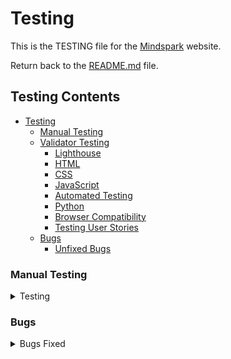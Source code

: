 # Testing

This is the TESTING file for the [Mindspark](https://mind-spark-139c9f977593.herokuapp.com/) website.

Return back to the [README.md](README.md) file.


## Testing Contents  
  
- [Testing](#testing)
  - [Manual Testing](#manual-testing)
  - [Validator Testing](#validator-testing)
    - [Lighthouse](#lighthouse)
    - [HTML](#html)
    - [CSS](#css)
    - [JavaScript](#javascript)
    - [Automated Testing](#automated-testing)
    - [Python](#python)
    - [Browser Compatibility](#browser-compatibility)
    - [Testing User Stories](#testing-user-stories)
  - [Bugs](#bugs)
    - [Unfixed Bugs](#unfixed-bugs)


### Manual Testing

<details>
<summary>Testing</summary>
<br>







<hr>

- Mindspark website is tested and verified with no issues in different browsers:
  
  - [Google Chrome](https://www.google.com/intl/en_in/chrome/)
  - [Mozilla Firefox](https://www.mozilla.org/en-US/firefox/)
  - [Microsoft Edge](https://www.microsoft.com/en-us/edge/welcome?form=MA13FJ)

- Mindspark webpage is tested and verified that my website is responsive in various screen devices by using Google chrome web developer tools
  
  - Laptop
  - Tablet
  - Large screen mobile
  - Desktop

<hr>

### Validator Testing

All pages passed through the Lighthouse test

- [Lighthouse test for all Apps in Mobile](read-me/testing-validators/lighthouse-mobile/1.JPG)
- [Lighthouse test for all Apps in Mobile](read-me/testing-validators/lighthouse-mobile/2.JPG)
- [Lighthouse test for all Apps in Mobile](read-me/testing-validators/lighthouse-mobile/3.JPG)
- [Lighthouse test for all Apps in Mobile](read-me/testing-validators/lighthouse-mobile/4.JPG)
- [Lighthouse test for all Apps in Mobile](read-me/testing-validators/lighthouse-mobile/5.JPG)
- [Lighthouse test for all Apps in Mobile](read-me/testing-validators/lighthouse-mobile/6.JPG)
- [Lighthouse test for all Apps in Mobile](read-me/testing-validators/lighthouse-mobile/7.JPG)
- [Lighthouse test for all Apps in Mobile](read-me/testing-validators/lighthouse-mobile/8.JPG)
- [Lighthouse test for all Apps in Mobile](read-me/testing-validators/lighthouse-mobile/9.JPG)
- [Lighthouse test for all Apps in Mobile](read-me/testing-validators/lighthouse-mobile/10.JPG)
- [Lighthouse test for all Apps in Mobile](read-me/testing-validators/lighthouse-mobile/11.JPG)
- [Lighthouse test for all Apps in Mobile](read-me/testing-validators/lighthouse-mobile/12.JPG)
- [Lighthouse test for all Apps in Mobile](read-me/testing-validators/lighthouse-mobile/13.JPG)
- [Lighthouse test for all Apps in Mobile](read-me/testing-validators/lighthouse-mobile/14.JPG)
- [Lighthouse test for all Apps in Mobile](read-me/testing-validators/lighthouse-mobile/15.JPG)
- [Lighthouse test for all Apps in Mobile](read-me/testing-validators/lighthouse-mobile/16.JPG)
- [Lighthouse test for all Apps in Mobile](read-me/testing-validators/lighthouse-mobile/17.JPG)
- [Lighthouse test for all Apps in Mobile](read-me/testing-validators/lighthouse-mobile/18.JPG)

<hr>

- [Lighthouse test for all Apps in Desktop](read-me/testing-validators/lighthouse-desktop/1.JPG)
- [Lighthouse test for all Apps in Desktop](read-me/testing-validators/lighthouse-desktop/2.JPG)
- [Lighthouse test for all Apps in Desktop](read-me/testing-validators/lighthouse-desktop/3.JPG)
- [Lighthouse test for all Apps in Desktop](read-me/testing-validators/lighthouse-desktop/4.JPG)
- [Lighthouse test for all Apps in Desktop](read-me/testing-validators/lighthouse-desktop/5.JPG)
- [Lighthouse test for all Apps in Desktop](read-me/testing-validators/lighthouse-desktop/6.JPG)
- [Lighthouse test for all Apps in Desktop](read-me/testing-validators/lighthouse-desktop/7.JPG)
- [Lighthouse test for all Apps in Desktop](read-me/testing-validators/lighthouse-desktop/8.JPG)
- [Lighthouse test for all Apps in Desktop](read-me/testing-validators/lighthouse-desktop/9.JPG)
- [Lighthouse test for all Apps in Desktop](read-me/testing-validators/lighthouse-desktop/10.JPG)
- [Lighthouse test for all Apps in Desktop](read-me/testing-validators/lighthouse-desktop/11.JPG)
- [Lighthouse test for all Apps in Desktop](read-me/testing-validators/lighthouse-desktop/12.JPG)
- [Lighthouse test for all Apps in Desktop](read-me/testing-validators/lighthouse-desktop/13.JPG)
- [Lighthouse test for all Apps in Desktop](read-me/testing-validators/lighthouse-desktop/14.JPG)
- [Lighthouse test for all Apps in Desktop](read-me/testing-validators/lighthouse-desktop/15.JPG)
- [Lighthouse test for all Apps in Desktop](read-me/testing-validators/lighthouse-desktop/16.JPG)

<hr>

### HTML

All pages have passed through the [W3 Markup HTML Validator](https://validator.w3.org/). I navigated to each page of the deployed site and used the "View Page Source" option to access the HTML code, and validated it in the W3C Markup HTML Validator.

![All pages passed through the HTML validator](read-me/testing-validators/html-validator/1.JPG)

<hr>

### CSS

CSS stylesheet have passed through the [W3 CSS Validator](https://jigsaw.w3.org/css-validator/)

![CSS stylesheet passed through the CSS validator](read-me/testing-validators/css-validator/1.JPG)

<hr>

### JS Hint

JSHint was used to look for errors in js files. No warnings found.

![JS code passed through the JS Hint](read-me/testing-validators/js-hint-validator/1.JPG)
  
<hr>

### Automated Testing

tests.py resulted no issues for my wishlist app and contact app.

![Automated Testing](read-me/testing-validators/automated-test.JPG)


### Python

[CI Python Linter](https://pep8ci.herokuapp.com/#) was used to validate the Python files. Couldn't able to adjust the long characters. I have included some screenshots with the results below.

| Features     	| Models.py                                                   	| Forms.py                                                    	| Admin.py                                                    	| Tests.py                                                 	| Views.py                                                    	| Urls.py                                                     	| Widgets.py                                           	| Contexts.py                                          	| Signals.py                                               	| webhook_handler.py                                       	| webhooks.py                                              	|
|--------------	|-------------------------------------------------------------	|-------------------------------------------------------------	|-------------------------------------------------------------	|----------------------------------------------------------	|-------------------------------------------------------------	|-------------------------------------------------------------	|------------------------------------------------------	|------------------------------------------------------	|----------------------------------------------------------	|----------------------------------------------------------	|----------------------------------------------------------	|
| Home         	| N/A                                                         	| N/A                                                         	| N/A                                                         	| N/A                                                      	| ![Home](read-me/testing-validators/ci-linter/1.jpg)         	| ![Home](read-me/testing-validators/ci-linter/2.jpg)         	| N/A                                                  	| N/A                                                  	| N/A                                                      	| N/A                                                      	| N/A                                                      	|
| Blog         	| ![Blog](read-me/testing-validators/ci-linter/3.jpg)         	| ![Blog](read-me/testing-validators/ci-linter/4.jpg)         	| ![Blog](read-me/testing-validators/ci-linter/5.jpg)         	| N/A                                                      	| ![Blog](read-me/testing-validators/ci-linter/6.jpg)         	| ![Blog](read-me/testing-validators/ci-linter/7.jpg)         	| N/A                                                  	| N/A                                                  	| N/A                                                      	| N/A                                                      	| N/A                                                      	|
| Shop         	| ![Shop](read-me/testing-validators/ci-linter/8.jpg)         	| ![Shop](read-me/testing-validators/ci-linter/9.jpg)         	| ![Shop](read-me/testing-validators/ci-linter/10.jpg)        	| N/A                                                      	| ![Shop](read-me/testing-validators/ci-linter/11.jpg)        	| ![Shop](read-me/testing-validators/ci-linter/12.jpg)        	| ![Shop](read-me/testing-validators/ci-linter/13.jpg) 	| N/A                                                  	| N/A                                                      	| N/A                                                      	| N/A                                                      	|
| Profiles     	| ![Profiles](read-me/testing-validators/ci-linter/14.jpg)    	| ![Profiles](read-me/testing-validators/ci-linter/15.jpg)    	| ![Profiles](read-me/testing-validators/ci-linter/16.jpg)    	| N/A                                                      	| ![Profiles](read-me/testing-validators/ci-linter/17.jpg)    	| ![Profiles](read-me/testing-validators/ci-linter/18.jpg)    	| N/A                                                  	| N/A                                                  	| N/A                                                      	| N/A                                                      	| N/A                                                      	|
| Wishlist     	| ![Wishlist](read-me/testing-validators/ci-linter/19.jpg)    	| N/A                                                         	| ![Wishlist](read-me/testing-validators/ci-linter/20.jpg)    	| ![Wishlist](read-me/testing-validators/ci-linter/21.jpg) 	| ![Wishlist](read-me/testing-validators/ci-linter/22.jpg)    	| ![Wishlist](read-me/testing-validators/ci-linter/23.jpg)    	| N/A                                                  	| N/A                                                  	| N/A                                                      	| N/A                                                      	| N/A                                                      	|
| Cart         	| N/A                                                         	| N/A                                                         	| N/A                                                         	| N/A                                                      	| ![Cart](read-me/testing-validators/ci-linter/24.jpg)        	| ![Cart](read-me/testing-validators/ci-linter/25.jpg)        	| N/A                                                  	| ![Cart](read-me/testing-validators/ci-linter/26.jpg) 	| N/A                                                      	| N/A                                                      	| N/A                                                      	|
| Checkout     	| ![Checkout](read-me/testing-validators/ci-linter/27.jpg)    	| ![Checkout](read-me/testing-validators/ci-linter/28.jpg)    	| ![Checkout](read-me/testing-validators/ci-linter/29.jpg)    	| N/A                                                      	| ![Checkout](read-me/testing-validators/ci-linter/30.jpg)    	| ![Checkout](read-me/testing-validators/ci-linter/31.jpg)    	| N/A                                                  	| N/A                                                  	| ![Checkout](read-me/testing-validators/ci-linter/32.jpg) 	| ![Checkout](read-me/testing-validators/ci-linter/33.jpg) 	| ![Checkout](read-me/testing-validators/ci-linter/34.jpg) 	|
| Contact      	| ![Contact](read-me/testing-validators/ci-linter/35.jpg)     	| ![Contact](read-me/testing-validators/ci-linter/36.jpg)     	| ![Contact](read-me/testing-validators/ci-linter/37.jpg)     	| ![Contact](read-me/testing-validators/ci-linter/38.jpg)  	| ![Contact](read-me/testing-validators/ci-linter/39.jpg)     	| ![Contact](read-me/testing-validators/ci-linter/40.jpg)     	| N/A                                                  	| N/A                                                  	| N/A                                                      	| N/A                                                      	| N/A                                                      	|
| Testimonials 	| ![Testimonial](read-me/testing-validators/ci-linter/41.jpg) 	| ![Testimonial](read-me/testing-validators/ci-linter/42.jpg) 	| ![Testimonial](read-me/testing-validators/ci-linter/43.jpg) 	| N/A                                                      	| ![Testimonial](read-me/testing-validators/ci-linter/44.jpg) 	| ![Testimonial](read-me/testing-validators/ci-linter/45.jpg) 	| N/A                                                  	| N/A                                                  	| N/A                                                      	| N/A                                                      	| N/A                                                      	|
<hr>

### Testing User Stories

User Stories are documented in the Mindspark [GitHub Projects Board](https://github.com/users/klsoundarya/projects/5). User Stories are numbered, with Acceptance Criteria and Tasks detailed within. All features were tested to ensure that they provided the user with the expected output and action.


| User Story                    	| Acceptance Criteria Met? 	| Pass/Fail 	|
|-------------------------------	|--------------------------	|-----------	|
| Home                          	| Yes                      	| Pass      	|
| Navigation                    	| Yes                      	| Pass      	|
| Footer                        	| yes                      	| Pass      	|
| Register Page                 	| Yes                      	| Pass      	|
| Login Page                    	| Yes                      	| Pass      	|
| Logout Page                   	| Yes                      	| Pass      	|
|Shop Page               	| Yes                      	| Pass      	|
| Product-detail Posts               	| Yes                      	| Pass      	|
| Update Password               	| Yes                      	| Pass      	|
| Contact Page                  	| Yes                      	| Pass      	|
| Blog Page                    	| Yes                      	| Pass      	|
| Newsletter subscription                   	| Yes                      	| Pass      	|
| My profile              	| Yes                      	| Pass      	|
| Add a product          	| Yes                      	| Pass      	|
| Wishlist     	| Yes                      	| Pass      	|
| Cart   	| Yes                      	| Pass      	|
| Checkout          	| Yes                      	| Pass      	|
| Thank you checkout 	| Yes                      	| Pass      	|
| Delete Account                      	| Yes                      	| Pass      	|
| Add clear button            	| Yes                      	| Pass       	|
| Add edit/update button for blog           	| Yes                      	| Pass       	|
| Add edit/update button for product          	| Yes                      	| Pass       	|
| Add edit/delete button for testimonial review          	| Yes                      	| Pass       	|

<hr>

</details>

### Bugs

<details>
<summary>Bugs Fixed</summary>
<br>

| No. 	| Bugs                                            	| Notes 	|
|-----	|-------------------------------------------------	|-------	|
| 1.  	| ![Bug 1](read-me/bugs/html-validator/1.JPG)     	| Fixed 	|
| 2.  	| ![Bug 2](read-me/bugs/html-validator/2.JPG)     	| Fixed 	|
| 3.  	| ![Bug 3](read-me/bugs/html-validator/3.JPG)     	| Fixed 	|
| 4.  	| ![Bug 4](read-me/bugs/html-validator/4.JPG)     	| Fixed 	|
| 5.  	| ![Bug 5](read-me/bugs/html-validator/5.JPG)     	| Fixed 	|
| 6.  	| ![Bug 6](read-me/bugs/html-validator/6.JPG)     	| Fixed 	|
| 7. 	  | ![Bug 7](read-me/bugs/js-hint-validator/1.JPG) 	  | Fixed 	|
| 8. 	  | ![Bug 8](read-me/bugs/ci-linter/1.JPG) 	          | Fixed 	|


### Unfixed Bugs

There are no other bugs to be fixed, apart from the below point:

- CI linter errors for long characters.

</details>